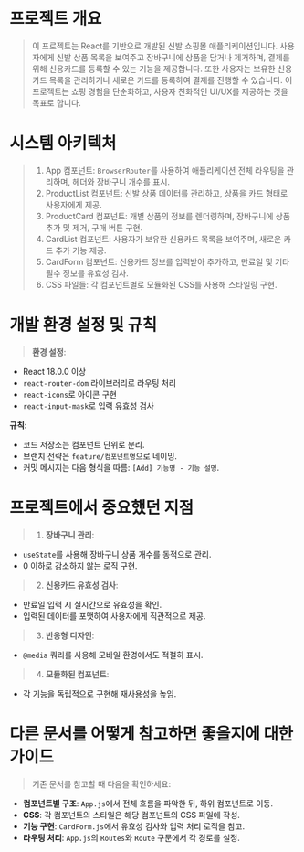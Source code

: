 # 프로젝트 개요
> 이 프로젝트는 React를 기반으로 개발된 신발 쇼핑몰 애플리케이션입니다. 사용자에게 신발 상품 목록을 보여주고 장바구니에 상품을 담거나 제거하며, 결제를 위해 신용카드를 등록할 수 있는 기능을 제공합니다. 또한 사용자는 보유한 신용카드 목록을 관리하거나 새로운 카드를 등록하여 결제를 진행할 수 있습니다. 이 프로젝트는 쇼핑 경험을 단순화하고, 사용자 친화적인 UI/UX를 제공하는 것을 목표로 합니다.

# 시스템 아키텍처
> 1. App 컴포넌트: `BrowserRouter`를 사용하여 애플리케이션 전체 라우팅을 관리하며, 헤더와 장바구니 개수를 표시.
> 2. ProductList 컴포넌트: 신발 상품 데이터를 관리하고, 상품을 카드 형태로 사용자에게 제공.
> 3. ProductCard 컴포넌트: 개별 상품의 정보를 렌더링하며, 장바구니에 상품 추가 및 제거, 구매 버튼 구현.
> 4. CardList 컴포넌트: 사용자가 보유한 신용카드 목록을 보여주며, 새로운 카드 추가 기능 제공.
> 5. CardForm 컴포넌트: 신용카드 정보를 입력받아 추가하고, 만료일 및 기타 필수 정보를 유효성 검사.
> 6. CSS 파일들: 각 컴포넌트별로 모듈화된 CSS를 사용해 스타일링 구현.

# 개발 환경 설정 및 규칙
> **환경 설정**:
- React 18.0.0 이상
- `react-router-dom` 라이브러리로 라우팅 처리
- `react-icons`로 아이콘 구현
- `react-input-mask`로 입력 유효성 검사

**규칙**:
- 코드 저장소는 컴포넌트 단위로 분리.
- 브랜치 전략은 `feature/컴포넌트명`으로 네이밍.
- 커밋 메시지는 다음 형식을 따름: `[Add] 기능명 - 기능 설명`.

# 프로젝트에서 중요했던 지점
> 1. **장바구니 관리**:
   - `useState`를 사용해 장바구니 상품 개수를 동적으로 관리.
   - 0 이하로 감소하지 않는 로직 구현.
> 2. **신용카드 유효성 검사**:
   - 만료일 입력 시 실시간으로 유효성을 확인.
   - 입력된 데이터를 포맷하여 사용자에게 직관적으로 제공.
> 3. **반응형 디자인**:
   - `@media` 쿼리를 사용해 모바일 환경에서도 적절히 표시.
> 4. **모듈화된 컴포넌트**:
   - 각 기능을 독립적으로 구현해 재사용성을 높임.

# 다른 문서를 어떻게 참고하면 좋을지에 대한 가이드
> 기존 문서를 참고할 때 다음을 확인하세요:
- **컴포넌트별 구조**: `App.js`에서 전체 흐름을 파악한 뒤, 하위 컴포넌트로 이동.
- **CSS**: 각 컴포넌트의 스타일은 해당 컴포넌트의 CSS 파일에 작성.
- **기능 구현**: `CardForm.js`에서 유효성 검사와 입력 처리 로직을 참고.
- **라우팅 처리**: `App.js`의 `Routes`와 `Route` 구문에서 각 경로를 설정.
